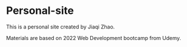 # Personal-site

This is a personal site created by Jiaqi Zhao.

Materials are based on 2022 Web Development bootcamp from Udemy. 
